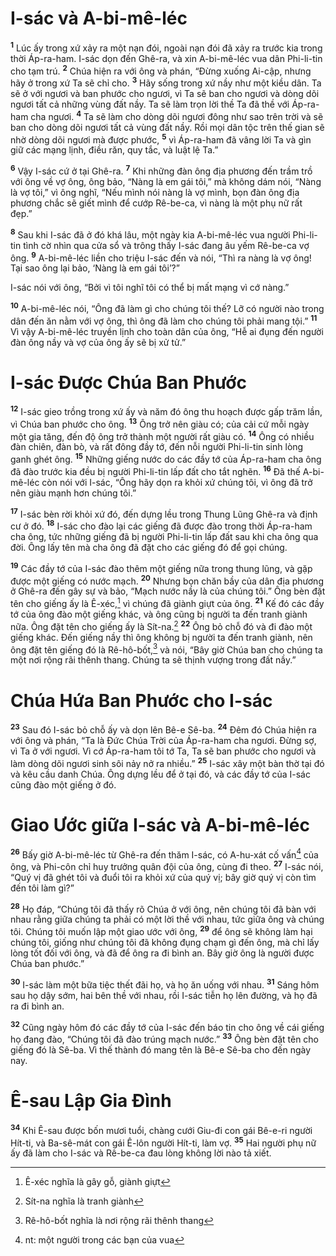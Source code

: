 # I-sác và A-bi-mê-léc
<sup><b>1</b></sup> Lúc ấy trong xứ xảy ra một nạn đói, ngoài nạn đói đã xảy ra trước kia trong thời Áp-ra-ham. I-sác dọn đến Ghê-ra, và xin A-bi-mê-léc vua dân Phi-li-tin cho tạm trú. <sup><b>2</b></sup> Chúa hiện ra với ông và phán, “Ðừng xuống Ai-cập, nhưng hãy ở trong xứ Ta sẽ chỉ cho. <sup><b>3</b></sup> Hãy sống trong xứ nầy như một kiều dân. Ta sẽ ở với ngươi và ban phước cho ngươi, vì Ta sẽ ban cho ngươi và dòng dõi ngươi tất cả những vùng đất nầy. Ta sẽ làm trọn lời thề Ta đã thề với Áp-ra-ham cha ngươi. <sup><b>4</b></sup> Ta sẽ làm cho dòng dõi ngươi đông như sao trên trời và sẽ ban cho dòng dõi ngươi tất cả vùng đất nầy. Rồi mọi dân tộc trên thế gian sẽ nhờ dòng dõi ngươi mà được phước, <sup><b>5</b></sup> vì Áp-ra-ham đã vâng lời Ta và gìn giữ các mạng lịnh, điều răn, quy tắc, và luật lệ Ta.”

<sup><b>6</b></sup> Vậy I-sác cứ ở tại Ghê-ra. <sup><b>7</b></sup> Khi những đàn ông địa phương đến trầm trồ với ông về vợ ông, ông bảo, “Nàng là em gái tôi,” mà không dám nói, “Nàng là vợ tôi,” vì ông nghĩ, “Nếu mình nói nàng là vợ mình, bọn đàn ông địa phương chắc sẽ giết mình để cướp Rê-be-ca, vì nàng là một phụ nữ rất đẹp.”

<sup><b>8</b></sup> Sau khi I-sác đã ở đó khá lâu, một ngày kia A-bi-mê-léc vua người Phi-li-tin tình cờ nhìn qua cửa sổ và trông thấy I-sác đang âu yếm Rê-be-ca vợ ông. <sup><b>9</b></sup> A-bi-mê-léc liền cho triệu I-sác đến và nói, “Thì ra nàng là vợ ông! Tại sao ông lại bảo, ‘Nàng là em gái tôi’?”

I-sác nói với ông, “Bởi vì tôi nghĩ tôi có thể bị mất mạng vì cớ nàng.”

<sup><b>10</b></sup> A-bi-mê-léc nói, “Ông đã làm gì cho chúng tôi thế? Lỡ có người nào trong dân đến ăn nằm với vợ ông, thì ông đã làm cho chúng tôi phải mang tội.” <sup><b>11</b></sup> Vì vậy A-bi-mê-léc truyền lịnh cho toàn dân của ông, “Hễ ai đụng đến người đàn ông nầy và vợ của ông ấy sẽ bị xử tử.”

# I-sác Ðược Chúa Ban Phước
<sup><b>12</b></sup> I-sác gieo trồng trong xứ ấy và năm đó ông thu hoạch được gấp trăm lần, vì Chúa ban phước cho ông. <sup><b>13</b></sup> Ông trở nên giàu có; của cải cứ mỗi ngày một gia tăng, đến độ ông trở thành một người rất giàu có. <sup><b>14</b></sup> Ông có nhiều đàn chiên, đàn bò, và rất đông đầy tớ, đến nỗi người Phi-li-tin sinh lòng ganh ghét ông. <sup><b>15</b></sup> Những giếng nước do các đầy tớ của Áp-ra-ham cha ông đã đào trước kia đều bị người Phi-li-tin lấp đất cho tắt nghẽn. <sup><b>16</b></sup> Ðã thế A-bi-mê-léc còn nói với I-sác, “Ông hãy dọn ra khỏi xứ chúng tôi, vì ông đã trở nên giàu mạnh hơn chúng tôi.”

<sup><b>17</b></sup> I-sác bèn rời khỏi xứ đó, đến dựng lều trong Thung Lũng Ghê-ra và định cư ở đó. <sup><b>18</b></sup> I-sác cho đào lại các giếng đã được đào trong thời Áp-ra-ham cha ông, tức những giếng đã bị người Phi-li-tin lấp đất sau khi cha ông qua đời. Ông lấy tên mà cha ông đã đặt cho các giếng đó để gọi chúng.

<sup><b>19</b></sup> Các đầy tớ của I-sác đào thêm một giếng nữa trong thung lũng, và gặp được một giếng có nước mạch. <sup><b>20</b></sup> Nhưng bọn chăn bầy của dân địa phương ở Ghê-ra đến gây sự và bảo, “Mạch nước nầy là của chúng tôi.” Ông bèn đặt tên cho giếng ấy là Ê-xéc,[^1] vì chúng đã giành giựt của ông. <sup><b>21</b></sup> Kế đó các đầy tớ của ông đào một giếng khác, và ông cũng bị người ta đến tranh giành nữa. Ông đặt tên cho giếng ấy là Sít-na.[^2] <sup><b>22</b></sup> Ông bỏ chỗ đó và đi đào một giếng khác. Ðến giếng nầy thì ông không bị người ta đến tranh giành, nên ông đặt tên giếng đó là Rê-hô-bốt,[^3] và nói, “Bây giờ Chúa ban cho chúng ta một nơi rộng rãi thênh thang. Chúng ta sẽ thịnh vượng trong đất nầy.”

# Chúa Hứa Ban Phước cho I-sác
<sup><b>23</b></sup> Sau đó I-sác bỏ chỗ ấy và dọn lên Bê-e Sê-ba. <sup><b>24</b></sup> Ðêm đó Chúa hiện ra với ông và phán, “Ta là Ðức Chúa Trời của Áp-ra-ham cha ngươi. Ðừng sợ, vì Ta ở với ngươi. Vì cớ Áp-ra-ham tôi tớ Ta, Ta sẽ ban phước cho ngươi và làm dòng dõi ngươi sinh sôi nảy nở ra nhiều.” <sup><b>25</b></sup> I-sác xây một bàn thờ tại đó và kêu cầu danh Chúa. Ông dựng lều để ở tại đó, và các đầy tớ của I-sác cũng đào một giếng ở đó.

# Giao Ước giữa I-sác và A-bi-mê-léc
<sup><b>26</b></sup> Bấy giờ A-bi-mê-léc từ Ghê-ra đến thăm I-sác, có A-hu-xát cố vấn[^4] của ông, và Phi-côn chỉ huy trưởng quân đội của ông, cùng đi theo. <sup><b>27</b></sup> I-sác nói, “Quý vị đã ghét tôi và đuổi tôi ra khỏi xứ của quý vị; bây giờ quý vị còn tìm đến tôi làm gì?”

<sup><b>28</b></sup> Họ đáp, “Chúng tôi đã thấy rõ Chúa ở với ông, nên chúng tôi đã bàn với nhau rằng giữa chúng ta phải có một lời thề với nhau, tức giữa ông và chúng tôi. Chúng tôi muốn lập một giao ước với ông, <sup><b>29</b></sup> để ông sẽ không làm hại chúng tôi, giống như chúng tôi đã không đụng chạm gì đến ông, mà chỉ lấy lòng tốt đối với ông, và đã để ông ra đi bình an. Bây giờ ông là người được Chúa ban phước.”

<sup><b>30</b></sup> I-sác làm một bữa tiệc thết đãi họ, và họ ăn uống với nhau. <sup><b>31</b></sup> Sáng hôm sau họ dậy sớm, hai bên thề với nhau, rồi I-sác tiễn họ lên đường, và họ đã ra đi bình an.

<sup><b>32</b></sup> Cũng ngày hôm đó các đầy tớ của I-sác đến báo tin cho ông về cái giếng họ đang đào, “Chúng tôi đã đào trúng mạch nước.” <sup><b>33</b></sup> Ông bèn đặt tên cho giếng đó là Sê-ba. Vì thế thành đó mang tên là Bê-e Sê-ba cho đến ngày nay.

# Ê-sau Lập Gia Ðình
<sup><b>34</b></sup> Khi Ê-sau được bốn mươi tuổi, chàng cưới Giu-đi con gái Bê-e-ri người Hít-ti, và Ba-sê-mát con gái Ê-lôn người Hít-ti, làm vợ. <sup><b>35</b></sup> Hai người phụ nữ ấy đã làm cho I-sác và Rê-be-ca đau lòng không lời nào tả xiết.

[^1]: Ê-xéc nghĩa là gây gỗ, giành giựt
[^2]: Sít-na nghĩa là tranh giành
[^3]: Rê-hô-bốt nghĩa là nơi rộng rãi thênh thang
[^4]: nt: một người trong các bạn của vua
